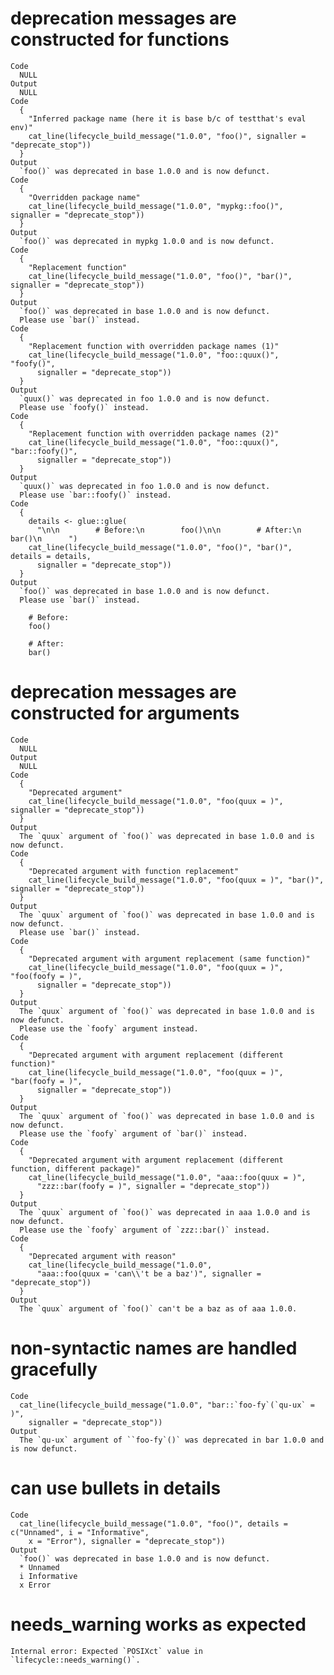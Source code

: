 # deprecation messages are constructed for functions

    Code
      NULL
    Output
      NULL
    Code
      {
        "Inferred package name (here it is base b/c of testthat's eval env)"
        cat_line(lifecycle_build_message("1.0.0", "foo()", signaller = "deprecate_stop"))
      }
    Output
      `foo()` was deprecated in base 1.0.0 and is now defunct.
    Code
      {
        "Overridden package name"
        cat_line(lifecycle_build_message("1.0.0", "mypkg::foo()", signaller = "deprecate_stop"))
      }
    Output
      `foo()` was deprecated in mypkg 1.0.0 and is now defunct.
    Code
      {
        "Replacement function"
        cat_line(lifecycle_build_message("1.0.0", "foo()", "bar()", signaller = "deprecate_stop"))
      }
    Output
      `foo()` was deprecated in base 1.0.0 and is now defunct.
      Please use `bar()` instead.
    Code
      {
        "Replacement function with overridden package names (1)"
        cat_line(lifecycle_build_message("1.0.0", "foo::quux()", "foofy()",
          signaller = "deprecate_stop"))
      }
    Output
      `quux()` was deprecated in foo 1.0.0 and is now defunct.
      Please use `foofy()` instead.
    Code
      {
        "Replacement function with overridden package names (2)"
        cat_line(lifecycle_build_message("1.0.0", "foo::quux()", "bar::foofy()",
          signaller = "deprecate_stop"))
      }
    Output
      `quux()` was deprecated in foo 1.0.0 and is now defunct.
      Please use `bar::foofy()` instead.
    Code
      {
        details <- glue::glue(
          "\n\n        # Before:\n        foo()\n\n        # After:\n        bar()\n      ")
        cat_line(lifecycle_build_message("1.0.0", "foo()", "bar()", details = details,
          signaller = "deprecate_stop"))
      }
    Output
      `foo()` was deprecated in base 1.0.0 and is now defunct.
      Please use `bar()` instead.
      
        # Before:
        foo()
      
        # After:
        bar()

# deprecation messages are constructed for arguments

    Code
      NULL
    Output
      NULL
    Code
      {
        "Deprecated argument"
        cat_line(lifecycle_build_message("1.0.0", "foo(quux = )", signaller = "deprecate_stop"))
      }
    Output
      The `quux` argument of `foo()` was deprecated in base 1.0.0 and is now defunct.
    Code
      {
        "Deprecated argument with function replacement"
        cat_line(lifecycle_build_message("1.0.0", "foo(quux = )", "bar()", signaller = "deprecate_stop"))
      }
    Output
      The `quux` argument of `foo()` was deprecated in base 1.0.0 and is now defunct.
      Please use `bar()` instead.
    Code
      {
        "Deprecated argument with argument replacement (same function)"
        cat_line(lifecycle_build_message("1.0.0", "foo(quux = )", "foo(foofy = )",
          signaller = "deprecate_stop"))
      }
    Output
      The `quux` argument of `foo()` was deprecated in base 1.0.0 and is now defunct.
      Please use the `foofy` argument instead.
    Code
      {
        "Deprecated argument with argument replacement (different function)"
        cat_line(lifecycle_build_message("1.0.0", "foo(quux = )", "bar(foofy = )",
          signaller = "deprecate_stop"))
      }
    Output
      The `quux` argument of `foo()` was deprecated in base 1.0.0 and is now defunct.
      Please use the `foofy` argument of `bar()` instead.
    Code
      {
        "Deprecated argument with argument replacement (different function, different package)"
        cat_line(lifecycle_build_message("1.0.0", "aaa::foo(quux = )",
          "zzz::bar(foofy = )", signaller = "deprecate_stop"))
      }
    Output
      The `quux` argument of `foo()` was deprecated in aaa 1.0.0 and is now defunct.
      Please use the `foofy` argument of `zzz::bar()` instead.
    Code
      {
        "Deprecated argument with reason"
        cat_line(lifecycle_build_message("1.0.0",
          "aaa::foo(quux = 'can\\'t be a baz')", signaller = "deprecate_stop"))
      }
    Output
      The `quux` argument of `foo()` can't be a baz as of aaa 1.0.0.

# non-syntactic names are handled gracefully

    Code
      cat_line(lifecycle_build_message("1.0.0", "bar::`foo-fy`(`qu-ux` = )",
        signaller = "deprecate_stop"))
    Output
      The `qu-ux` argument of ``foo-fy`()` was deprecated in bar 1.0.0 and is now defunct.

# can use bullets in details 

    Code
      cat_line(lifecycle_build_message("1.0.0", "foo()", details = c("Unnamed", i = "Informative",
        x = "Error"), signaller = "deprecate_stop"))
    Output
      `foo()` was deprecated in base 1.0.0 and is now defunct.
      * Unnamed
      i Informative
      x Error

# needs_warning works as expected

    Internal error: Expected `POSIXct` value in `lifecycle::needs_warning()`.

